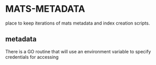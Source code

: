 # MATS-METADATA

place to keep iterations of mats metadata and index creation scripts.

## metadata

There is a GO routine that will use an environment variable to specify credentials for accessing 
